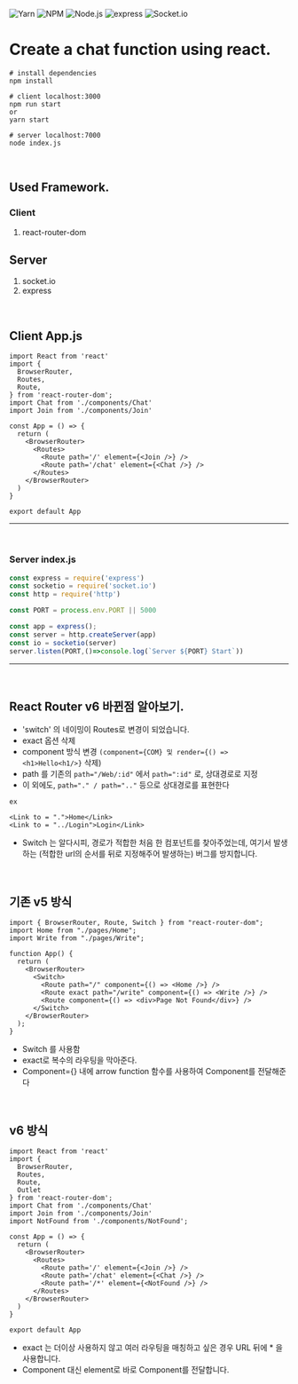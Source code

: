 ![Yarn](https://img.shields.io/badge/yarn-20232A?style=for-the-badge&logo=yarn&logoColor=2C8EBB)
![NPM](https://img.shields.io/badge/NPM-20232A?style=for-the-badge&logo=NPM&logoColor=#CB3837)
![Node.js](https://img.shields.io/badge/Node.js-20232A?style=for-the-badge&logo=Node.js&logoColor=#CB3837)
![express](https://img.shields.io/badge/express-20232A?style=for-the-badge&logo=express&logoColor=#CB3837)
![Socket.io](https://img.shields.io/badge/Socket.io-20232A?style=for-the-badge&logo=Socket.io&logoColor=#CB3837)

# Create a chat function using react.

```code
# install dependencies
npm install

# client localhost:3000
npm run start
or
yarn start

# server localhost:7000
node index.js
```

<br>

## Used Framework.

### Client
1. react-router-dom

## Server
1. socket.io
2. express

<br>

## Client App.js
```react
import React from 'react'
import {
  BrowserRouter,
  Routes,
  Route,
} from 'react-router-dom';
import Chat from './components/Chat'
import Join from './components/Join'

const App = () => {
  return (
    <BrowserRouter>
      <Routes>
        <Route path='/' element={<Join />} />
        <Route path='/chat' element={<Chat />} />
      </Routes>
    </BrowserRouter>
  )
}

export default App
```
<hr>
<br>

### Server index.js
```node.js
const express = require('express')
const socketio = require('socket.io')
const http = require('http')

const PORT = process.env.PORT || 5000

const app = express();
const server = http.createServer(app)
const io = socketio(server)
server.listen(PORT,()=>console.log(`Server ${PORT} Start`))
```

<hr>
<br>

## React Router v6 바뀐점 알아보기.

- 'switch' 의 네이밍이 Routes로 변경이 되었습니다.
- exact 옵션 삭제
- component 방식 변경 `(component={COM} 및 render={() => <h1>Hello<h1/>}` 삭제)
- path 를 기존의 `path="/Web/:id"` 에서 `path=":id"` 로, 상대경로로 지정    
- 이 외에도, `path="." / path=".."` 등으로 상대경로를 표현한다
```react
ex

<Link to = ".">Home</Link> 
<Link to = "../Login">Login</Link> 
```

- Switch 는 알다시피, 경로가 적합한 처음 한 컴포넌트를 찾아주었는데,
여기서 발생하는 (적합한 url의 순서를 뒤로 지정해주어 발생하는) 버그를 방지합니다.

<br>

## 기존 v5 방식
```react
import { BrowserRouter, Route, Switch } from "react-router-dom";
import Home from "./pages/Home";
import Write from "./pages/Write";

function App() {
  return (
    <BrowserRouter>
      <Switch>
        <Route path="/" component={() => <Home />} />
        <Route exact path="/write" component={() => <Write />} />
        <Route component={() => <div>Page Not Found</div>} />
      </Switch>
    </BrowserRouter>
  );
}
```
- Switch 를 사용함
- exact로 복수의 라우팅을 막아준다.
- Component={} 내에 arrow function 함수를 사용하여 Component를 전달해준다

<br>

## v6 방식
```react
import React from 'react'
import {
  BrowserRouter,
  Routes,
  Route,
  Outlet
} from 'react-router-dom';
import Chat from './components/Chat'
import Join from './components/Join'
import NotFound from './components/NotFound';

const App = () => {
  return (
    <BrowserRouter>
      <Routes>
        <Route path='/' element={<Join />} />
        <Route path='/chat' element={<Chat />} />
        <Route path='/*' element={<NotFound />} />
      </Routes>
    </BrowserRouter>
  )
}

export default App
```
- exact 는 더이상 사용하지 않고 여러 라우팅을 매칭하고 싶은 경우 URL 뒤에 * 을 사용합니다.
- Component 대신 element로 바로 Component를 전달합니다.